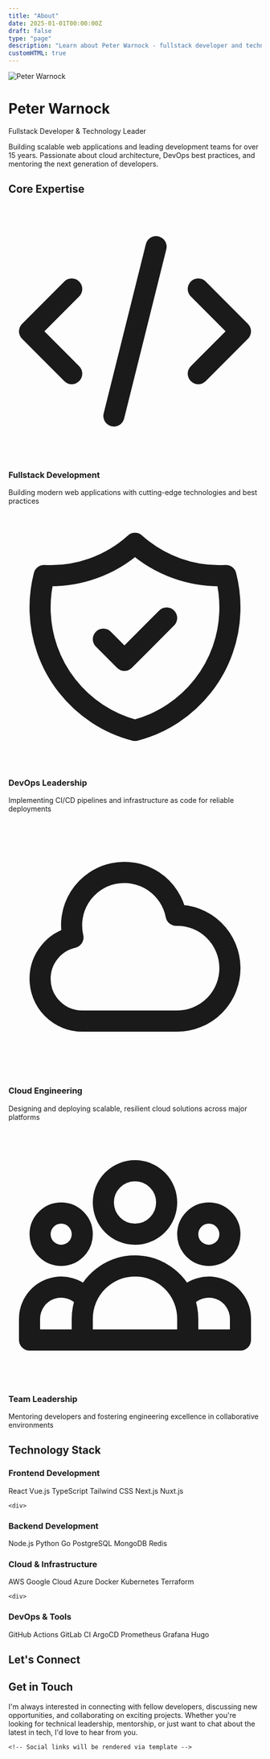 ```yaml
---
title: "About"
date: 2025-01-01T00:00:00Z
draft: false
type: "page"
description: "Learn about Peter Warnock - fullstack developer and technology leader with 15+ years of experience building scalable web applications."
customHTML: true
---
```


<div class="hero bg-gradient-to-br from-primary/10 to-secondary/10 rounded-2xl p-8 lg:p-12 mb-12">
  <div class="flex flex-col lg:flex-row items-center gap-8">
    <div class="flex-shrink-0">
      <img src="/img/profile.jpg" alt="Peter Warnock" class="w-32 h-32 lg:w-48 lg:h-48 rounded-full object-cover shadow-2xl ring-4 ring-primary/20">
    </div>
    <div class="text-center lg:text-left flex-1">
      <h1 class="text-4xl lg:text-5xl font-bold mb-4 bg-gradient-to-r from-primary to-secondary bg-clip-text text-transparent">
        Peter Warnock
      </h1>
      <p class="text-xl lg:text-2xl text-base-content/80 mb-4">
        Fullstack Developer & Technology Leader
      </p>
      <p class="text-lg text-base-content/60 max-w-2xl">
        Building scalable web applications and leading development teams for over 15 years. 
        Passionate about cloud architecture, DevOps best practices, and mentoring the next generation of developers.
      </p>
    </div>
  </div>
</div>

## Core Expertise

<div class="grid grid-cols-1 md:grid-cols-2 lg:grid-cols-4 gap-6 mb-12">
  <div class="card bg-base-100 shadow-lg hover:shadow-xl transition-shadow duration-300">
    <div class="card-body text-center">
      <div class="w-12 h-12 bg-primary/10 rounded-full flex items-center justify-center mx-auto mb-4">
        <svg xmlns="http://www.w3.org/2000/svg" class="h-6 w-6 text-primary" fill="none" viewBox="0 0 24 24" stroke="currentColor">
          <path stroke-linecap="round" stroke-linejoin="round" stroke-width="2" d="M10 20l4-16m4 4l4 4-4 4M6 16l-4-4 4-4" />
        </svg>
      </div>
      <h3 class="card-title text-lg mb-2">Fullstack Development</h3>
      <p class="text-sm text-base-content/70">Building modern web applications with cutting-edge technologies and best practices</p>
    </div>
  </div>

  <div class="card bg-base-100 shadow-lg hover:shadow-xl transition-shadow duration-300">
    <div class="card-body text-center">
      <div class="w-12 h-12 bg-secondary/10 rounded-full flex items-center justify-center mx-auto mb-4">
        <svg xmlns="http://www.w3.org/2000/svg" class="h-6 w-6 text-secondary" fill="none" viewBox="0 0 24 24" stroke="currentColor">
          <path stroke-linecap="round" stroke-linejoin="round" stroke-width="2" d="M9 12l2 2 4-4m5.618-4.016A11.955 11.955 0 0112 2.944a11.955 11.955 0 01-8.618 3.04A12.02 12.02 0 003 9c0 5.591 3.824 10.29 9 11.622 5.176-1.332 9-6.03 9-11.622 0-1.042-.133-2.052-.382-3.016z" />
        </svg>
      </div>
      <h3 class="card-title text-lg mb-2">DevOps Leadership</h3>
      <p class="text-sm text-base-content/70">Implementing CI/CD pipelines and infrastructure as code for reliable deployments</p>
    </div>
  </div>

  <div class="card bg-base-100 shadow-lg hover:shadow-xl transition-shadow duration-300">
    <div class="card-body text-center">
      <div class="w-12 h-12 bg-accent/10 rounded-full flex items-center justify-center mx-auto mb-4">
        <svg xmlns="http://www.w3.org/2000/svg" class="h-6 w-6 text-accent" fill="none" viewBox="0 0 24 24" stroke="currentColor">
          <path stroke-linecap="round" stroke-linejoin="round" stroke-width="2" d="M3 15a4 4 0 004 4h9a5 5 0 10-.1-9.999 5.002 5.002 0 10-9.78 2.096A4.001 4.001 0 003 15z" />
        </svg>
      </div>
      <h3 class="card-title text-lg mb-2">Cloud Engineering</h3>
      <p class="text-sm text-base-content/70">Designing and deploying scalable, resilient cloud solutions across major platforms</p>
    </div>
  </div>

  <div class="card bg-base-100 shadow-lg hover:shadow-xl transition-shadow duration-300">
    <div class="card-body text-center">
      <div class="w-12 h-12 bg-primary/10 rounded-full flex items-center justify-center mx-auto mb-4">
        <svg xmlns="http://www.w3.org/2000/svg" class="h-6 w-6 text-primary" fill="none" viewBox="0 0 24 24" stroke="currentColor">
          <path stroke-linecap="round" stroke-linejoin="round" stroke-width="2" d="M17 20h5v-2a3 3 0 00-5.356-1.857M17 20H7m10 0v-2c0-.656-.126-1.283-.356-1.857M7 20H2v-2a3 3 0 015.356-1.857M7 20v-2c0-.656.126-1.283.356-1.857m0 0a5.002 5.002 0 019.288 0M15 7a3 3 0 11-6 0 3 3 0 016 0zm6 3a2 2 0 11-4 0 2 2 0 014 0zM7 10a2 2 0 11-4 0 2 2 0 014 0z" />
        </svg>
      </div>
      <h3 class="card-title text-lg mb-2">Team Leadership</h3>
      <p class="text-sm text-base-content/70">Mentoring developers and fostering engineering excellence in collaborative environments</p>
    </div>
  </div>
</div>

## Technology Stack

<div class="grid grid-cols-1 lg:grid-cols-2 gap-8 mb-12">
  <div class="space-y-6">
    <div>
      <h3 class="text-xl font-semibold mb-4 flex items-center gap-2">
        <span class="w-2 h-2 bg-primary rounded-full"></span>
        Frontend Development
      </h3>
      <div class="flex flex-wrap gap-2">
        <span class="badge badge-primary">React</span>
        <span class="badge badge-primary">Vue.js</span>
        <span class="badge badge-primary">TypeScript</span>
        <span class="badge badge-primary">Tailwind CSS</span>
        <span class="badge badge-primary">Next.js</span>
        <span class="badge badge-primary">Nuxt.js</span>
      </div>
    </div>

    <div>
<h3 class="text-xl font-semibold mb-4 flex items-center gap-2">
<span class="w-2 h-2 bg-secondary rounded-full"></span>
Backend Development
</h3>
<div class="flex flex-wrap gap-2">
<span class="badge badge-secondary">Node.js</span>
<span class="badge badge-secondary">Python</span>
<span class="badge badge-secondary">Go</span>
<span class="badge badge-secondary">PostgreSQL</span>
<span class="badge badge-secondary">MongoDB</span>
<span class="badge badge-secondary">Redis</span>
</div>
</div>
  </div>

  <div class="space-y-6">
    <div>
      <h3 class="text-xl font-semibold mb-4 flex items-center gap-2">
        <span class="w-2 h-2 bg-accent rounded-full"></span>
        Cloud & Infrastructure
      </h3>
      <div class="flex flex-wrap gap-2">
        <span class="badge badge-accent">AWS</span>
        <span class="badge badge-accent">Google Cloud</span>
        <span class="badge badge-accent">Azure</span>
        <span class="badge badge-accent">Docker</span>
        <span class="badge badge-accent">Kubernetes</span>
        <span class="badge badge-accent">Terraform</span>
      </div>
    </div>

    <div>
<h3 class="text-xl font-semibold mb-4 flex items-center gap-2">
<span class="w-2 h-2 bg-primary rounded-full"></span>
DevOps & Tools
</h3>
<div class="flex flex-wrap gap-2">
<span class="badge badge-primary">GitHub Actions</span>
<span class="badge badge-primary">GitLab CI</span>
<span class="badge badge-primary">ArgoCD</span>
<span class="badge badge-primary">Prometheus</span>
<span class="badge badge-primary">Grafana</span>
<span class="badge badge-primary">Hugo</span>
</div>
</div>
  </div>
</div>

## Let's Connect

<div class="card bg-gradient-to-r from-primary/5 to-secondary/5 border border-primary/20 mb-8">
  <div class="card-body text-center">
    <h2 class="text-2xl font-bold mb-4">Get in Touch</h2>
    <p class="text-base-content/80 mb-6 max-w-2xl mx-auto">I'm always interested in connecting with fellow developers, discussing new opportunities, and collaborating on exciting projects. Whether you're looking for technical leadership, mentorship, or just want to chat about the latest in tech, I'd love to hear from you.</p>
    
    <!-- Social links will be rendered via template -->

<div class="alert alert-info">
<svg xmlns="http://www.w3.org/2000/svg" fill="none" viewBox="0 0 24 24" class="stroke-current shrink-0 w-6 h-6">
<path stroke-linecap="round" stroke-linejoin="round" stroke-width="2" d="M13 16h-1v-4h-1m1-4h.01M21 12a9 9 0 11-18 0 9 9 0 0118 0z"></path>
</svg>
<div>
<strong>Subscribe to my newsletter</strong> for regular updates on web development, cloud architecture, and technology trends.
</div>
</div>
  </div>
</div>

<div class="text-center">
  <p class="text-lg font-medium text-base-content/80">
    Let's build something <span class="text-primary font-bold">amazing</span> together!
  </p>
</div>